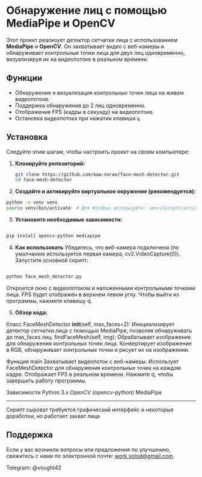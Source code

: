 # Обнаружение лиц с помощью MediaPipe и OpenCV

Этот проект реализует детектор сетчатки лица с использованием **MediaPipe** и **OpenCV**. Он захватывает видео с веб-камеры и обнаруживает контрольные точки лица для двух лиц одновременно, визуализируя их на видеопотоке в реальном времени. 

## Функции

- Обнаружение и визуализация контрольных точек лица на живом видеопотоке.
- Поддержка обнаружения до 2 лиц одновременно.
- Отображение FPS (кадры в секунду) на видеопотоке.
- Остановка видеопотока при нажатии клавиши `q`.

## Установка

Следуйте этим шагам, чтобы настроить проект на своем компьютере:

1. **Клонируйте репозиторий:**

   ```bash
   git clone https://github.com/ваш-логин/face-mesh-detector.git
   cd face-mesh-detector
2. **Создайте и активируйте виртуальное окружение (рекомендуется):**

```bash
python -m venv venv
source venv/bin/activate  # Для Windows используйте: venv\Scripts\activate
```
3. **Установите необходимые зависимости:**

```bash

pip install opencv-python mediapipe
```


4. **Как использовать**
Убедитесь, что веб-камера подключена (по умолчанию используется первая камера, cv2.VideoCapture(0)). Запустите основной скрипт:

```bash

python face_mesh_detector.py
```
Откроется окно с видеопотоком и наложенными контрольными точками лица. FPS будет отображён в верхнем левом углу. Чтобы выйти из программы, нажмите клавишу q.


5. **Обзор кода:**
   
Класс FaceMeshDetector
__init__(self, max_faces=2): Инициализирует детектор сетчатки лица с помощью MediaPipe, позволяя обнаруживать до max_faces лиц. findFaceMesh(self, img): Обрабатывает изображение для обнаружения контрольных точек лица. Конвертирует изображение в RGB, обнаруживает контрольные точки и рисует их на изображении.

Функция main
Захватывает видеопоток с веб-камеры. Использует FaceMeshDetector для обнаружения контрольных точек на каждом кадре. Отображает FPS в реальном времени. Нажмите q, чтобы завершить работу программы.

Зависимости
Python 3.x
OpenCV (opencv-python)
MediaPipe

------------------------------
Скрипт сыроват требуется графический интерфейс и некоторые доработки, но работает захват  лица
## Поддержка

Если у вас возникли вопросы или предложения по улучшению, свяжитесь с нами по электронной почте: [work.volod@gmail.com](mailto:work.volod@gmail.com).

Telegram: @vought42
